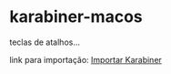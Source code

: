 # karabiner-macos
teclas de atalhos...

link para importação: [Importar Karabiner](karabiner://karabiner/assets/complex_modifications/import?url=https://raw.githubusercontent.com/medeirosramos/karabiner-macos/master/Home-End.json)
